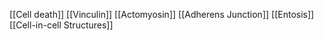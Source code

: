 [[Cell death]]
[[Vinculin]]
[[Actomyosin]]
[[Adherens Junction]]
[[Entosis]]
[[Cell-in-cell Structures]]

